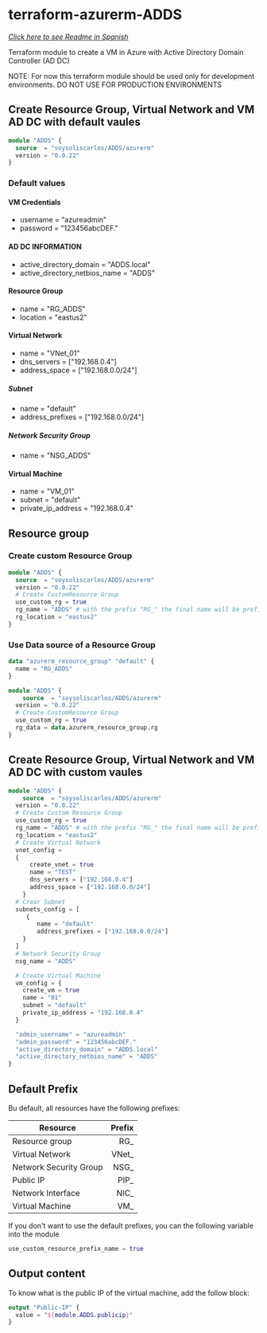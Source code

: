 # terraform-azurerm-ADDS

[_Click here to see Readme in Spanish_](https://github.com/soysoliscarlos/terraform-azurerm-ADDS/blob/main/README-ES.md)

Terraform module to create a VM in Azure with Active Directory Domain Controller (AD DC)

NOTE: For now this terraform module should be used only for development environments. DO NOT USE FOR PRODUCTION ENVIRONMENTS

## Create Resource Group, Virtual Network and VM AD DC with default vaules

```terraform
module "ADDS" {
  source  = "soysoliscarlos/ADDS/azurerm"
  version = "0.0.22"
}
```

### Default values

#### VM Credentials

- username = "azureadmin"
- password = "123456abcDEF."

#### AD DC INFORMATION

- active_directory_domain = "ADDS.local"
- active_directory_netbios_name = "ADDS"

#### Resource Group

- name = "RG_ADDS"
- location = "eastus2"

#### Virtual Network

- name = "VNet_01"
- dns_servers = ["192.168.0.4"]
- address_space = ["192.168.0.0/24"]

##### Subnet

- name = "default"
- address_prefixes = ["192.168.0.0/24"]

##### Network Security Group

- name = "NSG_ADDS"

#### Virtual Machine

- name = "VM_01"
- subnet = "default"
- private_ip_address = "192.168.0.4"

## Resource group

### Create custom Resource Group

```terraform
module "ADDS" {
  source  = "soysoliscarlos/ADDS/azurerm"
  version = "0.0.22"
  # Create CustomResource Group
  use_custom_rg = true
  rg_name = "ADDS" # with the prefix "RG_" the final name will be prefix ´variable name; ex "RG_ADDS"
  rg_location = "eastus2"
}
```

### Use Data source of a Resource Group

```terraform
data "azurerm_resource_group" "default" {
  name = "RG_ADDS"
}

module "ADDS" {
    source  = "soysoliscarlos/ADDS/azurerm"
  version = "0.0.22"
  # Create CustomResource Group
  use_custom_rg = true
  rg_data = data.azurerm_resource_group.rg
}
```

## Create Resource Group, Virtual Network and VM AD DC with custom vaules

```terraform
module "ADDS" {
    source  = "soysoliscarlos/ADDS/azurerm"
  version = "0.0.22"
  # Create Custom Resource Group
  use_custom_rg = true
  rg_name = "ADDS" # with the prefix "RG_" the final name will be prefix ´variable name; ex "RG_ADDS"
  rg_location = "eastus2"
  # Create Virtual Network
  vnet_config =
  {
      create_vnet = true
      name = "TEST"
      dns_servers = ["192.168.0.4"]
      address_space = ["192.168.0.0/24"]
    }
  # Crear Subnet
  subnets_config = [
     {
        name = "default"
        address_prefixes = ["192.168.0.0/24"]
    } 
  ]
  # Network Security Group
  nsg_name = "ADDS"

  # Create Virtual Machine
  vm_config = {
    create_vm = true
    name = "01"
    subnet = "default"
    private_ip_address = "192.168.0.4"
  }

  "admin_username" = "azureadmin"
  "admin_password" = "123456abcDEF." 
  "active_directory_domain" = "ADDS.local"
  "active_directory_netbios_name" = "ADDS"
}
```

## Default Prefix

Bu default, all resources have the following prefixes:

| Resource       |  Prefix  |
|----------------|--------:|
| Resource group | RG_    |
| Virtual Network | VNet_ |
| Network Security Group| NSG_ |
| Public IP | PIP_ |
| Network Interface | NIC_ |
|Virtual Machine | VM_ |

If you don't want to use the default prefixes, you can the following variable into the module

```terraform
use_custom_resource_prefix_name = true
```

## Output content

To know what is the public IP of the virtual machine, add the follow block:

```terraform
output "Public-IP" {
  value = "${module.ADDS.publicip}"
}
```
